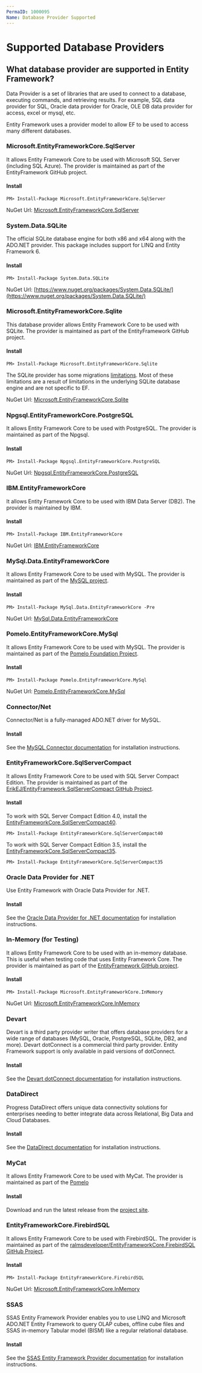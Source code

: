 ```yaml
---
PermaID: 1000095
Name: Database Provider Supported
---
```


# Supported Database Providers

## What database provider are supported in Entity Framework?  

Data Provider is a set of libraries that are used to connect to a database, executing commands, and retrieving results. For example, SQL data provider for SQL, Oracle data provider for Oracle, OLE DB data provider for access, excel or mysql, etc. 

Entity Framework uses a provider model to allow EF to be used to access many different databases.

### Microsoft.EntityFrameworkCore.SqlServer

It allows Entity Framework Core to be used with Microsoft SQL Server (including SQL Azure). The provider is maintained as part of the EntityFramework GitHub project.

#### Install

`PM> Install-Package Microsoft.EntityFrameworkCore.SqlServer`

NuGet Url: [Microsoft.EntityFrameworkCore.SqlServer](https://www.nuget.org/packages/Microsoft.EntityFrameworkCore.SqlServer/)

### System.Data.SQLite

The official SQLite database engine for both x86 and x64 along with the ADO.NET provider.  This package includes support for LINQ and Entity Framework 6.

#### Install

`PM> Install-Package System.Data.SQLite`

NuGet Url: [https://www.nuget.org/packages/System.Data.SQLite/](https://www.nuget.org/packages/System.Data.SQLite/)

### Microsoft.EntityFrameworkCore.Sqlite 

This database provider allows Entity Framework Core to be used with SQLite. The provider is maintained as part of the EntityFramework GitHub project.

#### Install

`PM> Install-Package Microsoft.EntityFrameworkCore.Sqlite`

The SQLite provider has some migrations [limitations](https://docs.microsoft.com/en-us/ef/core/providers/sqlite/limitations). Most of these limitations are a result of limitations in the underlying SQLite database engine and are not specific to EF.

NuGet Url: [Microsoft.EntityFrameworkCore.Sqlite](https://www.nuget.org/packages/Microsoft.EntityFrameworkCore.Sqlite/)

### Npgsql.EntityFrameworkCore.PostgreSQL

It allows Entity Framework Core to be used with PostgreSQL. The provider is maintained as part of the Npgsql.

#### Install

`PM> Install-Package Npgsql.EntityFrameworkCore.PostgreSQL`

NuGet Url: [Npgsql.EntityFrameworkCore.PostgreSQL](https://www.nuget.org/packages/Npgsql.EntityFrameworkCore.PostgreSQL/)

### IBM.EntityFrameworkCore

It allows Entity Framework Core to be used with IBM Data Server (DB2). The provider is maintained by IBM.

#### Install

`PM> Install-Package IBM.EntityFrameworkCore`

NuGet Url: [IBM.EntityFrameworkCore](https://www.nuget.org/packages/IBM.EntityFrameworkCore/)

### MySql.Data.EntityFrameworkCore

It allows Entity Framework Core to be used with MySQL. The provider is maintained as part of the [MySQL project](https://dev.mysql.com/).

#### Install

`PM> Install-Package MySql.Data.EntityFrameworkCore -Pre`

NuGet Url: [MySql.Data.EntityFrameworkCore](https://www.nuget.org/packages/MySql.Data.EntityFrameworkCore/8.0.10-rc)

### Pomelo.EntityFrameworkCore.MySql

It allows Entity Framework Core to be used with MySQL. The provider is maintained as part of the [Pomelo Foundation Project](https://github.com/PomeloFoundation/Pomelo.EntityFrameworkCore.MySql).

#### Install

`PM> Install-Package Pomelo.EntityFrameworkCore.MySql`

NuGet Url: [Pomelo.EntityFrameworkCore.MySql](https://www.nuget.org/packages/Pomelo.EntityFrameworkCore.MySql/)

### Connector/Net

Connector/Net is a fully-managed ADO.NET driver for MySQL.

#### Install

See the [MySQL Connector documentation](https://dev.mysql.com/doc/connector-net/en/connector-net-installation.html) for installation instructions.

### EntityFrameworkCore.SqlServerCompact

It allows Entity Framework Core to be used with SQL Server Compact Edition. The provider is maintained as part of the [ErikEJ/EntityFramework.SqlServerCompact GitHub Project](https://github.com/ErikEJ/EntityFramework.SqlServerCompact).

#### Install

To work with SQL Server Compact Edition 4.0, install the [EntityFrameworkCore.SqlServerCompact40](https://www.nuget.org/packages/EntityFrameworkCore.SqlServerCompact40).

`PM> Install-Package EntityFrameworkCore.SqlServerCompact40`

To work with SQL Server Compact Edition 3.5, install the [EntityFrameworkCore.SqlServerCompact35](https://www.nuget.org/packages/EntityFrameworkCore.SqlServerCompact35).

`PM> Install-Package EntityFrameworkCore.SqlServerCompact35`

### Oracle Data Provider for .NET

Use Entity Framework with Oracle Data Provider for .NET.

#### Install

See the [Oracle Data Provider for .NET documentation](http://www.oracle.com/technetwork/topics/dotnet/whatsnew/index.html) for installation instructions.

### In-Memory (for Testing)

It allows Entity Framework Core to be used with an in-memory database. This is useful when testing code that uses Entity Framework Core. The provider is maintained as part of the [EntityFramework GitHub project](https://github.com/aspnet/EntityFramework).

#### Install

`PM> Install-Package Microsoft.EntityFrameworkCore.InMemory`

NuGet Url: [Microsoft.EntityFrameworkCore.InMemory](https://www.nuget.org/packages/Microsoft.EntityFrameworkCore.InMemory/)

### Devart

Devart is a third party provider writer that offers database providers for a wide range of databases (MySQL, Oracle, PostgreSQL, SQLite, DB2, and more).  Devart dotConnect is a commercial third party provider. Entity Framework support is only available in paid versions of dotConnect.

#### Install

See the [Devart dotConnect documentation](https://www.devart.com/dotconnect/) for installation instructions.

### DataDirect

Progress DataDirect offers unique data connectivity solutions for enterprises needing to better integrate data across Relational, Big Data and Cloud Databases. 

#### Install

See the [DataDirect documentation](https://www.progress.com/datadirect-connectors) for installation instructions.

### MyCat

It allows Entity Framework Core to be used with MyCat. The provider is maintained as part of the [Pomelo](https://github.com/PomeloFoundation/Entity-Framework-Core-MyCat-Proxy)

#### Install

Download and run the latest release from the [project site](https://github.com/PomeloFoundation/Entity-Framework-Core-MyCat-Proxy/releases).

### EntityFrameworkCore.FirebirdSQL

It allows Entity Framework Core to be used with FirebirdSQL. The provider is maintained as part of the [ralmsdeveloper/EntityFrameworkCore.FirebirdSQL GitHub Project](https://github.com/ralmsdeveloper/EntityFrameworkCore.FirebirdSQL).

#### Install

`PM> Install-Package EntityFrameworkCore.FirebirdSQL`

NuGet Url: [Microsoft.EntityFrameworkCore.InMemory](https://www.nuget.org/packages/Microsoft.EntityFrameworkCore.InMemory/)

### SSAS

SSAS Entity Framework Provider enables you to use LINQ and Microsoft ADO.NET Entity Framework to query OLAP cubes, offline cube files and SSAS in-memory Tabular model (BISM) like a regular relational database.

#### Install

See the [SSAS Entity Framework Provider documentation](http://agiledesignllc.com/Products.htm) for installation instructions.